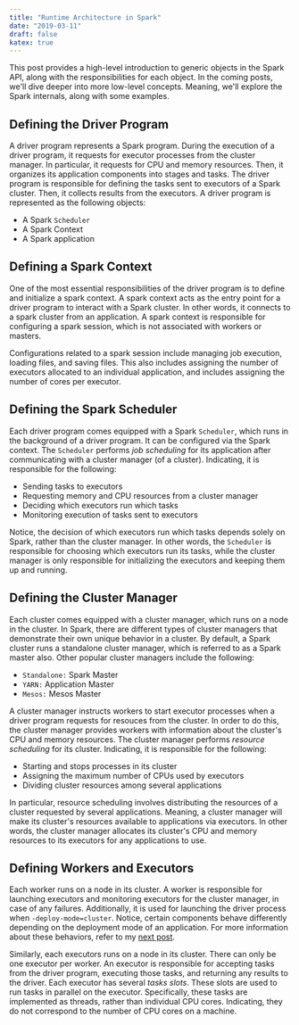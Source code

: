 ```yaml
---
title: "Runtime Architecture in Spark"
date: "2019-03-11"
draft: false
katex: true
---
```


This post provides a high-level introduction to generic objects in the Spark API, along with the responsibilities for each object. In the coming posts, we'll dive deeper into more low-level concepts. Meaning, we'll explore the Spark internals, along with some examples.

## Defining the Driver Program
A driver program represents a Spark program. During the execution of a driver program, it requests for executor processes from the cluster manager. In particular, it requests for CPU and memory resources. Then, it organizes its application components into stages and tasks. The driver program is responsible for defining the tasks sent to executors of a Spark cluster. Then, it collects results from the executors. A driver program is represented as the following objects:
- A Spark `Scheduler`
- A Spark Context
- A Spark application

## Defining a Spark Context
One of the most essential responsibilities of the driver program is to define and initialize a spark context. A spark context acts as the entry point for a driver program to interact with a Spark cluster. In other words, it connects to a spark cluster from an application. A spark context is responsible for configuring a spark session, which is not associated with workers or masters.

Configurations related to a spark session include managing job execution, loading files, and saving files. This also includes assigning the number of executors allocated to an individual application, and includes assigning the number of cores per executor.

## Defining the Spark Scheduler
Each driver program comes equipped with a Spark `Scheduler`, which runs in the background of a driver program. It can be configured via the Spark context. The `Scheduler` performs *job scheduling* for its application after communicating with a cluster manager (of a cluster). Indicating, it is responsible for the following:
- Sending tasks to executors
- Requesting memory and CPU resources from a cluster manager
- Deciding which executors run which tasks
- Monitoring execution of tasks sent to executors

Notice, the decision of which executors run which tasks depends solely on Spark, rather than the cluster manager. In other words, the `Scheduler` is responsible for choosing which executors run its tasks, while the cluster manager is only responsible for initializing the executors and keeping them up and running.

## Defining the Cluster Manager
Each cluster comes equipped with a cluster manager, which runs on a node in the cluster. In Spark, there are different types of cluster managers that demonstrate their own unique behavior in a cluster. By default, a Spark cluster runs a standalone cluster manager, which is referred to as a Spark master also. Other popular cluster managers include the following:
- `Standalone:` Spark Master
- `YARN:` Application Master
- `Mesos:` Mesos Master

A cluster manager instructs workers to start executor processes when a driver program requests for resouces from the cluster. In order to do this, the cluster manager provides workers with information about the cluster's CPU and memory resources. The cluster manager performs *resource scheduling* for its cluster. Indicating, it is responsible for the following:
- Starting and stops processes in its cluster
- Assigning the maximum number of CPUs used by executors
- Dividing cluster resources among several applications

In particular, resource scheduling involves distributing the resources of a cluster requested by several applications. Meaning, a cluster manager will make its cluster's resources available to applications via executors. In other words, the cluster manager allocates its cluster's CPU and memory resources to its executors for any applications to use.

## Defining Workers and Executors
Each worker runs on a node in its cluster. A worker is responsible for launching executors and monitoring executors for the cluster manager, in case of any failures. Additionally, it is used for launching the driver process when `-deploy-mode=cluster`. Notice, certain components behave differently depending on the deployment mode of an application. For more information about these behaviors, refer to my [next post](https://dkharazi.github.io/blog/spark-deployment/).

Similarly, each executors runs on a node in its cluster. There can only be one executor per worker. An executor is responsible for accepting tasks from the driver program, executing those tasks, and returning any results to the driver. Each executor has several *tasks slots*. These slots are used to run tasks in parallel on the executor. Specifically, these tasks are implemented as threads, rather than individual CPU cores. Indicating, they do not correspond to the number of CPU cores on a machine.

